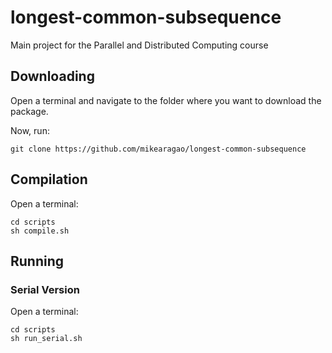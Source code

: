 # longest-common-subsequence

Main project for the Parallel and Distributed Computing course

## Downloading

Open a terminal and navigate to the folder where you want to download the package.

Now, run:

    git clone https://github.com/mikearagao/longest-common-subsequence
    
## Compilation

Open a terminal:

	cd scripts
    sh compile.sh

## Running

### Serial Version

Open a terminal:

    cd scripts
    sh run_serial.sh
